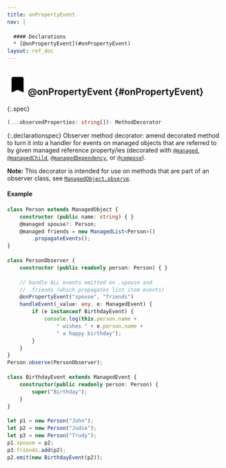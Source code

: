 ```yaml
---
title: onPropertyEvent
nav: |

  #### Declarations
  * [@onPropertyEvent](#onPropertyEvent)
layout: ref_doc
---
```


## ![](/assets/icons/spec-decorator.svg)@onPropertyEvent {#onPropertyEvent}
{:.spec}

```typescript
(...observedProperties: string[]): MethodDecorator
```
{:.declarationspec}
Observer method decorator: amend decorated method to turn it into a handler for events on managed objects that are referred to by given managed reference property/ies (decorated with [`@managed`](./managed), [`@managedChild`](./managedChild), [`@managedDependency`](./managedDependency), or [`@compose`](./compose)).

**Note:** This decorator is intended for use on methods that are part of an observer class, see [`ManagedObject.observe`](./ManagedObject#ManagedObject:observe).

#### Example
```typescript
class Person extends ManagedObject {
    constructor (public name: string) { }
    @managed spouse?: Person;
    @managed friends = new ManagedList<Person>()
        .propagateEvents();
}

class PersonObserver {
    constructor (public readonly person: Person) { }

    // handle ALL events emitted on .spouse and
    // .friends (which propagates list item events)
    @onPropertyEvent("spouse", "friends")
    handleEvent(_value: any, e: ManagedEvent) {
        if (e instanceof BirthdayEvent) {
            console.log(this.person.name +
                " wishes " + e.person.name +
                " a happy birthday");
        }
    }
}
Person.observe(PersonObserver);

class BirthdayEvent extends ManagedEvent {
    constructor(public readonly person: Person) {
        super("Birthday");
    }
}

let p1 = new Person("John");
let p2 = new Person("Judie");
let p3 = new Person("Trudy");
p1.spouse = p2;
p3.friends.add(p2);
p2.emit(new BirthdayEvent(p2));
```


